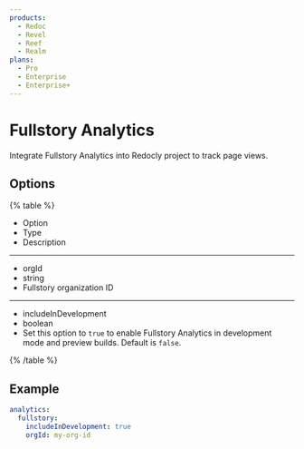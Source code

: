 ```yaml
---
products:
  - Redoc
  - Revel
  - Reef
  - Realm
plans:
  - Pro
  - Enterprise
  - Enterprise+
---
```

# Fullstory Analytics

Integrate Fullstory Analytics into Redocly project to track page views.

## Options

{% table %}

- Option
- Type
- Description

---

- orgId
- string
- Fullstory organization ID

---

- includeInDevelopment
- boolean
- Set this option to `true` to enable Fullstory Analytics in development mode and preview builds.
  Default is `false`.

{% /table %}

## Example

```yaml
analytics:
  fullstory:
    includeInDevelopment: true
    orgId: my-org-id
```
